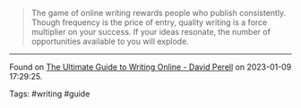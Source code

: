 > The game of online writing rewards people who publish consistently. Though frequency is the price of entry, quality writing is a force multiplier on your success. If your ideas resonate, the number of opportunities available to you will explode.

---

Found on [The Ultimate Guide to Writing Online - David Perell](https://perell.com/essay/the-ultimate-guide-to-writing-online/) on 2023-01-09 17:29:25.

Tags: #writing #guide 